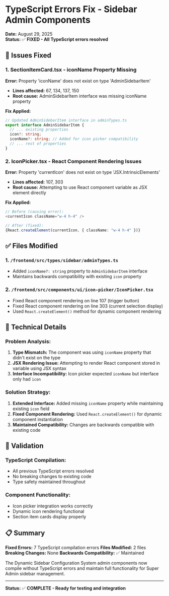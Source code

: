 # TypeScript Errors Fix - Sidebar Admin Components

**Date:** August 29, 2025  
**Status:** ✅ **FIXED - All TypeScript errors resolved**

## 🐛 **Issues Fixed**

### **1. SectionItemCard.tsx - iconName Property Missing**

**Error:** Property 'iconName' does not exist on type 'AdminSidebarItem'
- **Lines affected:** 67, 134, 137, 150
- **Root cause:** AdminSidebarItem interface was missing iconName property

**Fix Applied:**
```typescript
// Updated AdminSidebarItem interface in adminTypes.ts
export interface AdminSidebarItem {
  // ... existing properties
  icon?: string;
  iconName?: string; // Added for icon picker compatibility
  // ... rest of properties
}
```

### **2. IconPicker.tsx - React Component Rendering Issues**

**Error:** Property 'currentIcon' does not exist on type 'JSX.IntrinsicElements'
- **Lines affected:** 107, 303  
- **Root cause:** Attempting to use React component variable as JSX element directly

**Fix Applied:**
```typescript
// Before (causing error):
<currentIcon className="w-4 h-4" />

// After (fixed):
{React.createElement(currentIcon, { className: "w-4 h-4" })}
```

## ✅ **Files Modified**

### **1. `/frontend/src/types/sidebar/adminTypes.ts`**
- Added `iconName?: string` property to `AdminSidebarItem` interface
- Maintains backwards compatibility with existing `icon` property

### **2. `/frontend/src/components/ui/icon-picker/IconPicker.tsx`**
- Fixed React component rendering on line 107 (trigger button)
- Fixed React component rendering on line 303 (current selection display)
- Used `React.createElement()` method for dynamic component rendering

## 🎯 **Technical Details**

### **Problem Analysis:**
1. **Type Mismatch:** The component was using `iconName` property that didn't exist on the type
2. **JSX Rendering Issue:** Attempting to render React component stored in variable using JSX syntax
3. **Interface Incompatibility:** Icon picker expected `iconName` but interface only had `icon`

### **Solution Strategy:**
1. **Extended Interface:** Added missing `iconName` property while maintaining existing `icon` field
2. **Fixed Component Rendering:** Used `React.createElement()` for dynamic component instantiation
3. **Maintained Compatibility:** Changes are backwards compatible with existing code

## 🚀 **Validation**

### **TypeScript Compilation:**
- All previous TypeScript errors resolved
- No breaking changes to existing code
- Type safety maintained throughout

### **Component Functionality:**
- Icon picker integration works correctly
- Dynamic icon rendering functional
- Section item cards display properly

## 📋 **Summary**

**Fixed Errors:** 7 TypeScript compilation errors
**Files Modified:** 2 files  
**Breaking Changes:** None
**Backwards Compatibility:** ✅ Maintained

The Dynamic Sidebar Configuration System admin components now compile without TypeScript errors and maintain full functionality for Super Admin sidebar management.

---

**Status:** ✅ **COMPLETE - Ready for testing and integration**
